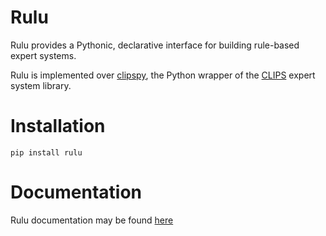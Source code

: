 Rulu
====

Rulu provides a Pythonic, declarative interface for building rule-based expert systems. 

Rulu is implemented over [clipspy](https://github.com/noxdafox/clipspy), the Python wrapper of the [CLIPS](http://http://clipsrules.sourceforge.net) expert system library.  

Installation
============
`pip install rulu`

Documentation
=============
Rulu documentation may be found [here](http://rulu.readthedocs.org/en/latest/)
